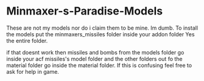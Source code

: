 # Minmaxer-s-Paradise-Models
These are not my models nor do i claim them to be mine.
Im dumb.
To install the models put the minmaxers_missiles folder inside your addon folder
Yes the entire folder.

if that doesnt work then missiles and bombs from the models folder go inside your acf missiles's model folder and the other folders out fo the material folder go inside the material folder. If this is confusing feel free to ask for help in game.
